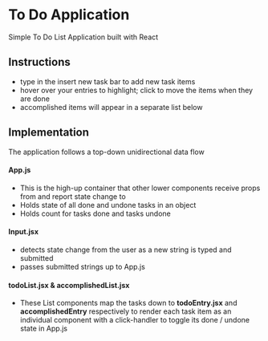 # To Do Application
Simple To Do List Application built with React

## Instructions
+ type in the insert new task bar to add new task items
+ hover over your entries to highlight; click to move the items when they are done
+ accomplished items will appear in a separate list below


## Implementation
The application follows a top-down unidirectional data flow

#### App.js
+ This is the high-up container that other lower components receive props from and report state change to
+ Holds state of all done and undone tasks in an object
+ Holds count for tasks done and tasks undone

#### Input.jsx 
+ detects state change from the user as a new string is typed and submitted
+ passes submitted strings up to App.js

#### todoList.jsx & accomplishedList.jsx
+ These List components map the tasks down to **todoEntry.jsx** and **accomplishedEntry** respectively to render each  task item as an individual component with a click-handler to toggle its done / undone state in App.js
